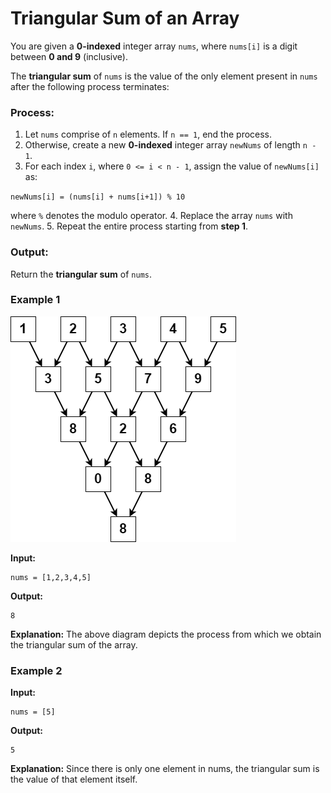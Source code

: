 # Triangular Sum of an Array

You are given a **0-indexed** integer array `nums`, where `nums[i]` is a digit between **0 and 9** (inclusive).

The **triangular sum** of `nums` is the value of the only element present in `nums` after the following process terminates:

### Process:
1. Let `nums` comprise of `n` elements. If `n == 1`, end the process.
2. Otherwise, create a new **0-indexed** integer array `newNums` of length `n - 1`.
3. For each index `i`, where `0 <= i < n - 1`, assign the value of `newNums[i]` as:

``newNums[i] = (nums[i] + nums[i+1]) % 10``

where `%` denotes the modulo operator.
4. Replace the array `nums` with `newNums`.
5. Repeat the entire process starting from **step 1**.

### Output:
Return the **triangular sum** of `nums`.

### Example 1
![alt text](image.png)

**Input:**  
```plaintext
nums = [1,2,3,4,5]
```

**Output:**
```
8
```

**Explanation:**
The above diagram depicts the process from which we obtain the triangular sum of the array.

### Example 2

**Input:**  
```
nums = [5]
```

**Output:**
```
5
```

**Explanation:**
Since there is only one element in nums, the triangular sum is the value of that element itself.